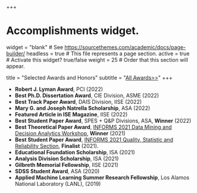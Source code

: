 +++
# Accomplishments widget.
widget = "blank"  # See https://sourcethemes.com/academic/docs/page-builder/
headless = true  # This file represents a page section.
active = true  # Activate this widget? true/false
weight = 25  # Order that this section will appear.

title = "Selected Awards and Honors"
subtitle = "[All Awards>>](./allawards)"
+++
* **Robert J. Lyman Award**, PCI (2022)
* **Best Ph.D. Dissertation Award**, CIE Division, ASME (2022)
* **Best Track Paper Award**, DAIS Division, IISE (2022)
* **Mary G. and Joseph Natrella Scholarship**, ASA (2022)
* **Featured Article in ISE Magazine**, IISE (2022)
* **Best Student Paper Award**, SPES + Q&P Divisions, ASA, **Winner** (2022)
* **Best Theoretical Paper Award**, [INFORMS 2021 Data Mining and Decision Analytics Workshop](https://connect.informs.org/data-mining/awards), **Winner** (2021)
* **Best Student Paper Award**, [INFORMS 2021 Quality, Statistic and Reliability Section](https://connect.informs.org/qsr/awards), **Finalist** (2021).
* **Educational Foundation Scholarship**, ISA (2021)
* **Analysis Division Scholarship**, ISA (2021)
* **Gilbreth Memorial Fellowship**, IISE (2021)
* **SDSS Student Award**, ASA (2020)
* **Applied Machine Learning Summer Research Fellowship**, Los Alamos National Laboratory (LANL), (2019)
